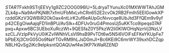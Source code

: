 $START$Fxkh9STrjEEVy1g9ZC2OOG096lU+5LdryaTYunuXc01MXWWTAhJGMZLk4p+Na9AnPKjN8t7xfmUFbMxLvhCRn652E2cvOk2RB2FmIh5EEIGowkXPrzddGKzV3QWBiR2OkOax4ntLirK2uf6eAUpGcNvvcqe8UbJtd3FfQEm9v9yfp42CEgOiwAajqFD1inBPU/AvSIk+4DFUv0ruG4PmosUj5uKKTco9ipeqs07AFpxq+Apxw6BC3UEboXuRczWt+9QESfaZ0Y5PkzW2li0KIWOHqNznVj3NzLVszCLJVzIpPkVyU0iKZvIWNhVLsVl9hsB9PvTDt6w5N5i6VOlFsEFKeYKUpFe7bPbEXj3CtrG05Oo9NaYTGvRM9hLJsD0mJI+Bc6KEi9C6mrWY39sxhDCZqpN8LHQvSg2iKc9eIpksntQOAQUwf4w3KP7kWaRZ$END$